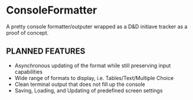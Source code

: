 # ConsoleFormatter

A pretty console formatter/outputer wrapped as a D&D initiave tracker as a proof of concept.

## PLANNED FEATURES
* Asynchronous updating of the format while still preserving input capabilities
* Wide range of formats to display, i.e. Tables/Text/Multiple Choice
* Clean terminal output that does not fill up the console
* Saving, Loading, and Updating of predefined screen settings
